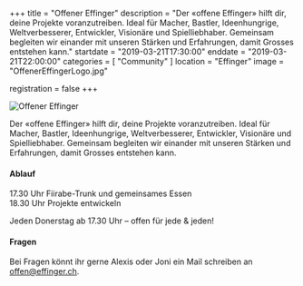 +++
title = "Offener Effinger"
description = "Der «offene Effinger» hilft dir, deine Projekte voranzutreiben. Ideal für Macher, Bastler, Ideenhungrige, Weltverbesserer, Entwickler, Visionäre und Spielliebhaber. Gemeinsam begleiten wir einander mit unseren Stärken und Erfahrungen, damit Grosses entstehen kann."
startdate = "2019-03-21T17:30:00"
enddate = "2019-03-21T22:00:00"
categories = [ "Community" ]
location = "Effinger"
image = "OffenerEffingerLogo.jpg"

registration = false
+++


![Offener Effinger](OffenerEffingerLogo.jpg)

<div class="lead">
Der «offene Effinger» hilft dir, deine Projekte voranzutreiben. Ideal für Macher, Bastler, Ideenhungrige, Weltverbesserer, Entwickler, Visionäre und Spielliebhaber. Gemeinsam begleiten wir einander mit unseren Stärken und Erfahrungen, damit Grosses entstehen kann.
</div>


#### Ablauf

17.30 Uhr Fiirabe-Trunk und gemeinsames Essen    
18.30 Uhr Projekte entwickeln

Jeden Donerstag ab 17.30 Uhr – offen für jede & jeden!


#### Fragen

Bei Fragen könnt ihr gerne Alexis oder Joni ein Mail schreiben an [offen@effinger.ch](mailto:offen@effinger.ch).
